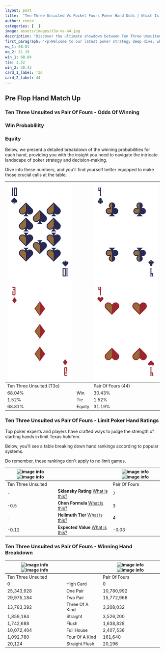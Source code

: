 ```yaml
---
layout: post
title:  "Ten Three Unsuited Vs Pocket Fours Poker Hand Odds | Which Is The Better Hand In Poker? A Complete Guide"
author: reece
categories: [  ]
image: assets/images/t3o-vs-44.jpg
description: "Discover the ultimate showdown between Ten Three Unsuited and Pair Of Fours in poker! Uncover the odds, strategies, and scenarios where one hand triumphs over the other. Get ready to up your poker game with this thrilling analysis."
first_paragraph: "<p>Welcome to our latest poker strategy deep dive, where we're pitting two distinct hands against each other in a high-stakes showdown: Ten Three Unsuited vs Pair Of Fours.</p><p>In the dynamic world of poker, every decision counts, and knowing which hand holds the upper hand is key to your success at the table.</p><p>In this article, we'll dissect these two hands, explore the scenarios where one dominates the other, and equip you with the knowledge to make strategic choices that can tip the odds in your favor.</p><p>Get ready to unravel the intriguing dynamics of these poker hands and elevate your game to new heights.</p>"
eq_1: 68.81
eq_2: 31.19
win_1: 68.04
tie: 1.52
win_2: 30.43
card_1_label: T3o
card_2_label: 44
---
```




[comment]: # (sp0)

## Pre Flop Hand Match Up

<div class="table hand-ratings" markdown="1"> 



### Ten Three Unsuited vs Pair Of Fours - Odds Of Winning


  
<div class="row graphs"> 
<div class="col-lg-6">
    <h3>Win Probablility</h3>
    <canvas id="WinChart"></canvas>
</div>
<div class="col-lg-6">
    <h3>Equity</h3>
    <canvas id="EquityChart"></canvas>
</div>
</div>

  Below, we present a detailed breakdown of the winning probabilities for each hand, providing you with the insight you need to navigate the intricate landscape of poker strategy and decision-making. 

Dive into these numbers, and you'll find yourself better equipped to make those crucial calls at the table.


    
| ![image info](assets/images/hand1/t.png) ![image info](assets/images/hand1/3o.png) |  | ![image info](assets/images/hand2/4.png) ![image info](assets/images/hand2/4o.png) |
| -------- | -------- | -------- |
| Ten Three Unsuited (T3o) |  | Pair Of Fours (44) |
| 68.04% | Win | 30.43% |
| 1.52% | Tie | 1.52% |
| 68.81% | Equity | 31.19% |




[comment]: # (sp1)



### Ten Three Unsuited vs Pair Of Fours - Limit Poker Hand Ratings

Top poker experts and players have crafted ways to judge the strength of starting hands in limit Texas hold'em. 

Below, you'll see a table breaking down hand rankings according to popular systems. 

Do remember, these rankings don't apply to no limit games.


    
| ![image info](https://www.riverpairs.com/assets/images/hand1/t.png) ![image info](https://www.riverpairs.com/assets/images/hand1/3o.png) |  | ![image info](https://www.riverpairs.com/assets/images/hand2/4.png) ![image info](https://www.riverpairs.com/assets/images/hand2/4o.png) |
| -------- | -------- | -------- |
| Ten Three Unsuited |  | Pair Of Fours |
| - | **Sklansky Rating** [What is this?](/sklansky-rating-explained) | 7 |
| -0.5 | **Chen Formula** [What is this?](/chen-formula-explained) | 3 |
| - | **Hellmuth Tier** [What is this?](/Hellmuth-tier-explained) | 4 |
| -0.12 | **Expected Value** [What is this?](/expected-value-explained) | -0.03 |




[comment]: # (sp2)



### Ten Three Unsuited vs Pair Of Fours - Winning Hand Breakdown


    
| ![image info](https://www.riverpairs.com/assets/images/hand1/t.png) ![image info](https://www.riverpairs.com/assets/images/hand1/3o.png) |  | ![image info](https://www.riverpairs.com/assets/images/hand2/4.png) ![image info](https://www.riverpairs.com/assets/images/hand2/4o.png) |
| -------- | -------- | -------- |
| Ten Three Unsuited |  | Pair Of Fours |
| 0 | High Card | 0 |
| 25,343,928 | One Pair | 10,780,992 |
| 29,975,184 | Two Pair | 15,772,968 |
| 13,783,392 | Three Of A Kind | 3,208,032 |
| 1,859,184 | Straight | 3,526,200 |
| 1,742,688 | Flush | 1,638,828 |
| 10,072,404 | Full House | 2,407,536 |
| 1,092,780 | Four Of A Kind | 161,640 |
| 20,124 | Straight Flush | 20,196 |




[comment]: # (sp3)



</div>

[comment]: # (sp4)



[comment]: # (sp5)

